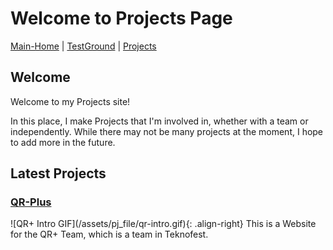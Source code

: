 # Welcome to Projects Page

[Main-Home](https://subfabula.github.io) | [TestGround](https://subfabula.github.io/SF_W/) | [Projects](https://subfabula.github.io/sf_Projects/)

## Welcome

Welcome to my Projects site!

In this place, I make Projects that I'm involved in, whether with a team or independently. While there may not be many projects at the moment, I hope to add more in the future.

## Latest Projects

### <span style="color: #00008B;">**[QR-Plus](https://subfabula.github.io/QR-Plus/)**</span>

<div style="display: flex; align-items: center;">
    ![QR+ Intro GIF](/assets/pj_file/qr-intro.gif){: .align-right}
    This is a Website for the QR+ Team, which is a team in Teknofest.
</div>

<!-- Placeholder for dynamically generated content -->
